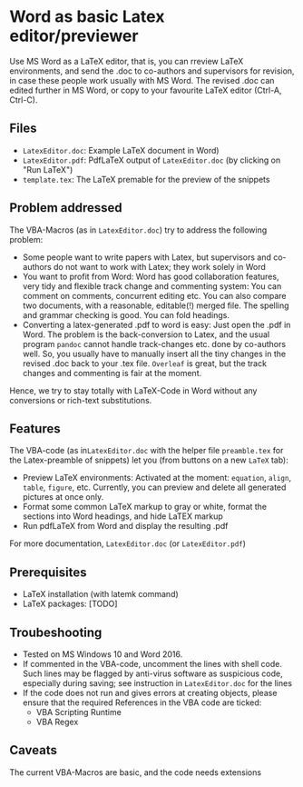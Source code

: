 # Word as basic Latex editor/previewer

Use MS Word as a LaTeX editor, that is, you can rreview LaTeX environments, and send the .doc to co-authors and supervisors for revision, in case these people work usually with MS Word. The revised .doc can edited further in MS Word, or copy to your favourite LaTeX editor (Ctrl-A, Ctrl-C).


## Files

* `LatexEditor.doc`: Example LaTeX document in Word)
* `LatexEditor.pdf`: PdfLaTeX output of `LatexEditor.doc` (by clicking on "Run LaTeX")
* `template.tex`: The LaTeX premable for the preview of the snippets


## Problem addressed

The VBA-Macros (as in `LatexEditor.doc`) try to address the following problem:

* Some people want to write papers with Latex, but supervisors and co-authors do not want to work with Latex; they work solely in Word
* You want to profit from Word: Word has good collaboration features, very tidy and flexible track change and commenting system: You can comment on comments, concurrent editing etc. You can also compare two documents, with a reasonable, editable(!) merged file. The spelling and grammar checking is good. You can fold headings.
* Converting a latex-generated .pdf to word is easy: Just open the .pdf in Word. The problem is the back-conversion to Latex, and the usual program `pandoc` cannot handle track-changes etc. done by co-authors well. So, you usually have to manually insert all the tiny changes in the revised .doc back to your .tex file. `Overleaf` is great, but the track changes and commenting is fair at the moment. 

Hence, we try to stay totally with LaTeX-Code in Word without any conversions or rich-text substitutions.

## Features

The VBA-code (as in`LatexEditor.doc` with the helper file `preamble.tex` for the Latex-preamble of snippets) let you (from buttons on a new `LaTeX` tab):
* Preview LaTeX environments: Activated at the moment: `equation`, `align`, `table`, `figure`, etc. Currently, you can preview and delete all generated pictures at once only.
* Format some common LaTeX markup to gray or white, format the sections into Word headings, and hide LaTEX markup
* Run pdfLaTeX from Word and display the resulting .pdf

For more documentation, `LatexEditor.doc` (or `LatexEditor.pdf`)

## Prerequisites

* LaTeX installation (with latemk command)
* LaTeX packages: [TODO]

## Troubeshooting


* Tested on MS Windows 10 and Word 2016.
* If commented in the VBA-code, uncomment the lines with shell code. Such lines may be flagged by anti-virus software as suspicious code, especially during saving; see instruction in `LatexEditor.doc` for the lines
* If the code does not run and gives errors at creating objects, please ensure that the required References in the VBA code are ticked:
  * VBA Scripting Runtime
  * VBA Regex

## Caveats

The current VBA-Macros are basic, and the code needs extensions

